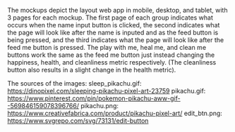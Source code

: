 The mockups depict the layout web app in mobile, desktop, and tablet, with 3 pages for each mockup. The first page of each group indicates what occurs when the name input button is clicked, the second indicates what the page will look like after the name is inputed and as the feed button is being pressed, and the third indicates what the page will look like after the feed me button is pressed. The play with me, heal me, and clean me buttons work the same as the feed me button just instead changing the happiness, health, and cleanliness metric respectively. (The cleanliness button also results in a slight change in the health metric). 

The sources of the images:
sleep_pikachu.gif: https://dinopixel.com/sleeping-pikachu-pixel-art-23759
pikachu.gif: https://www.pinterest.com/pin/pokemon-pikachu-aww-gif--569846159078396766/
pikachu.png: https://www.creativefabrica.com/product/pikachu-pixel-art/
edit_btn.png: https://www.svgrepo.com/svg/73131/edit-button